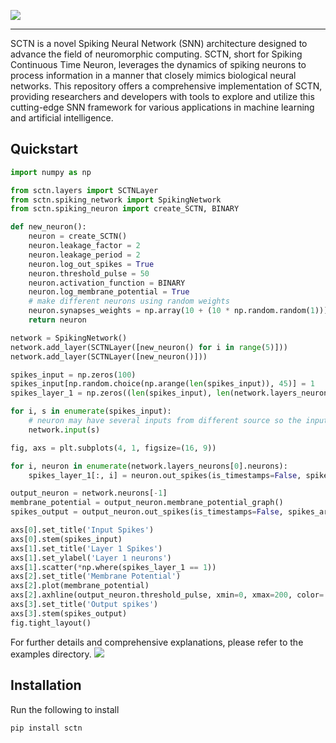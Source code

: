 ![](res/logo.png)

--------------------------------------------------------------------------------

SCTN is a novel Spiking Neural Network (SNN) architecture designed to advance the field of neuromorphic computing. SCTN,
short for Spiking Continuous Time Neuron, leverages the dynamics of spiking neurons to process information in a manner
that closely mimics biological neural networks. This repository offers a comprehensive implementation of SCTN, providing
researchers and developers with tools to explore and utilize this cutting-edge SNN framework for various applications in
machine learning and artificial intelligence.

## Quickstart

```python
import numpy as np

from sctn.layers import SCTNLayer
from sctn.spiking_network import SpikingNetwork
from sctn.spiking_neuron import create_SCTN, BINARY

def new_neuron():
    neuron = create_SCTN()
    neuron.leakage_factor = 2
    neuron.leakage_period = 2
    neuron.log_out_spikes = True
    neuron.threshold_pulse = 50
    neuron.activation_function = BINARY
    neuron.log_membrane_potential = True
    # make different neurons using random weights
    neuron.synapses_weights = np.array(10 + (10 * np.random.random(1)))
    return neuron

network = SpikingNetwork()
network.add_layer(SCTNLayer([new_neuron() for i in range(5)]))
network.add_layer(SCTNLayer([new_neuron()]))

spikes_input = np.zeros(100)
spikes_input[np.random.choice(np.arange(len(spikes_input)), 45)] = 1
spikes_layer_1 = np.zeros((len(spikes_input), len(network.layers_neurons[0].neurons)))

for i, s in enumerate(spikes_input):
    # neuron may have several inputs from different source so the input should be wrapped in another array
    network.input(s)

fig, axs = plt.subplots(4, 1, figsize=(16, 9))

for i, neuron in enumerate(network.layers_neurons[0].neurons):
    spikes_layer_1[:, i] = neuron.out_spikes(is_timestamps=False, spikes_array_size=len(spikes_input))

output_neuron = network.neurons[-1]
membrane_potential = output_neuron.membrane_potential_graph()
spikes_output = output_neuron.out_spikes(is_timestamps=False, spikes_array_size=len(spikes_input))

axs[0].set_title('Input Spikes')
axs[0].stem(spikes_input)
axs[1].set_title('Layer 1 Spikes')
axs[1].set_ylabel('Layer 1 neurons')
axs[1].scatter(*np.where(spikes_layer_1 == 1))
axs[2].set_title('Membrane Potential')
axs[2].plot(membrane_potential)
axs[2].axhline(output_neuron.threshold_pulse, xmin=0, xmax=200, color='r')
axs[3].set_title('Output spikes')
axs[3].stem(spikes_output)
fig.tight_layout()
```

For further details and comprehensive explanations, please refer to the examples directory.
![](res/example_output.png)


## Installation

Run the following to install

```
pip install sctn
```